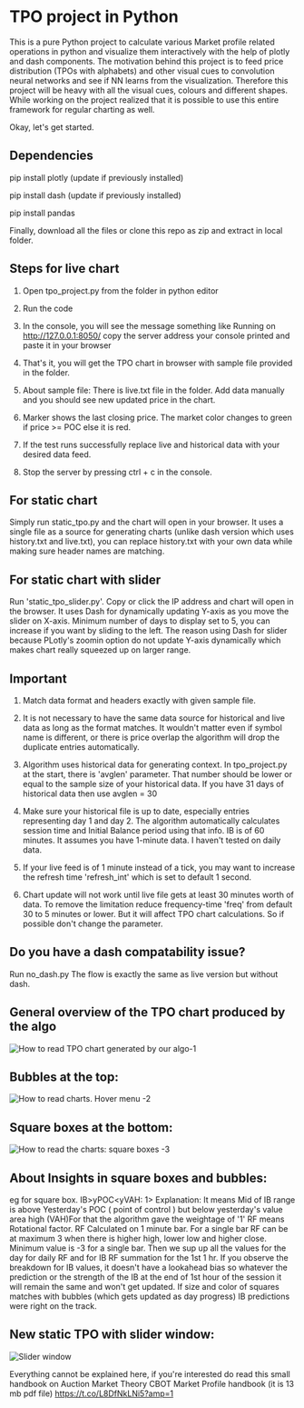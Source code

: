 # TPO project in Python
This is a pure Python project to calculate various Market profile related operations in python and visualize them interactively with the help of plotly and dash components. 
The motivation behind this project is to feed price distribution (TPOs with alphabets) and other visual cues to convolution neural networks and see if NN learns from the visualization. Therefore this project will be heavy with all the visual cues, colours and different shapes. 
While working on the project realized that it is possible to use this entire framework for regular charting as well. 

Okay, let's get started.
## Dependencies
pip install plotly (update if previously installed)

pip install dash (update if previously installed)

pip install pandas

Finally, download all the files or clone this repo as zip and extract in local folder.

## Steps for live chart

1. Open tpo_project.py from the folder in python editor

2. Run the code

3. In the console, you will see the message something like Running on http://127.0.0.1:8050/ copy the server address your console printed and paste it in your browser

4. That's it, you will get the TPO chart in browser with sample file provided in the folder.

5. About sample file: There is live.txt file in the folder. Add data manually and you should see new updated price in the chart. 

6. Marker shows the last closing price. The market color changes to green if price >= POC else it is red.

7. If the test runs successfully replace live and historical data with your desired data feed.

8. Stop the server by pressing ctrl + c in the console.

## For static chart

Simply run static_tpo.py and the chart will open in your browser. It uses a single file as a source for generating charts (unlike dash version which uses history.txt and live.txt), you can replace history.txt with your own data while making sure header names are matching. 

## For static chart with slider

Run 'static_tpo_slider.py'. Copy or click the IP address and chart will open in the browser. It uses Dash for dynamically updating Y-axis as you move the slider on X-axis. Minimum number of days to display set to 5, you can increase if you want by sliding to the left. 
The reason using Dash for slider because PLotly's zoomin option do not update Y-axis dynamically which makes chart really squeezed up on larger range. 

## Important

1. Match data format and headers exactly with given sample file.

2. It is not necessary to have the same data source for historical and live data as long as the format matches. It wouldn't matter even if symbol name is different, or there is price overlap the algorithm will drop the duplicate entries automatically.
2. Algorithm uses historical data for generating context. In tpo_project.py at the start, there is 'avglen' parameter. That number should be lower or equal to the sample size of your historical data. If you have 31 days of historical data then use avglen = 30

3. Make sure your historical file is up to date, especially entries representing day 1 and day 2. The algorithm automatically calculates session time and Initial Balance period using that info. IB is of 60 minutes. It assumes you have 1-minute data. I haven't tested on daily data. 

4. If your live feed is of 1 minute instead of a tick, you may want to increase the refresh time 'refresh_int' which is set to default 1 second.

5. Chart update will not work until live file gets at least 30 minutes worth of data. To remove the limitation reduce frequency-time 'freq' from default 30 to 5 minutes or lower. But it will affect TPO chart calculations. So if possible don't change the parameter.

## Do you have a dash compatability issue?

Run no_dash.py The flow is exactly the same as live version but without dash.

## General overview of the TPO chart produced by the algo

![How to read TPO chart generated by our algo-1](https://user-images.githubusercontent.com/28746824/89121455-a7b87a00-d4dc-11ea-9df1-6bc1bf897ac6.png)

## Bubbles at the top:
![How to read charts. Hover menu -2](https://user-images.githubusercontent.com/28746824/89723894-e341cf80-da19-11ea-84cd-a575f0a83bcc.png)

## Square boxes at the bottom:
![How to read the charts: square boxes -3](https://user-images.githubusercontent.com/28746824/89723608-65c89000-da16-11ea-9153-d6c7b11d1ed5.png)

## About Insights in square boxes and bubbles: 
eg for square box. IB>yPOC<yVAH: 1> 
Explanation: It means Mid of IB range is above Yesterday's POC ( point of control ) but below yesterday's value area high (VAH)For that the algorithm gave the weightage of '1' 
RF means Rotational factor. RF Calculated on 1 minute bar. For a single bar RF can be at maximum 3 when there is higher high, lower low and higher close. Minimum value is -3 for a single bar. Then we sup up all the values for the day for daily RF and for IB RF summation for the 1st 1 hr.
If you observe the breakdown for IB values, it doesn't have a lookahead bias so whatever the prediction or the strength of the IB at the end of 1st hour of the session it will remain the same and won't get updated. If size and color of squares matches with bubbles (which gets updated as day progress) IB predictions were right on the track. 

## New static TPO with slider window:
![Slider window](https://user-images.githubusercontent.com/28746824/89724057-d7570d00-da1b-11ea-9d8a-6a5c93b36c2e.png)


Everything cannot be explained here, if you're interested do read this small handbook on Auction Market Theory
CBOT Market Profile handbook (it is 13 mb pdf file)  https://t.co/L8DfNkLNi5?amp=1
